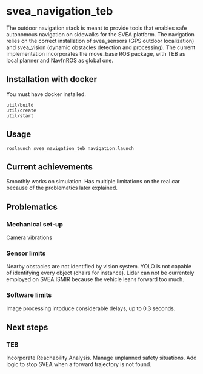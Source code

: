 # svea_navigation_teb
The outdoor navigation stack is meant to provide tools that enables safe autonomous navigation on sidewalks for the SVEA platform. 
The navigation relies on the correct installation of svea_sensors (GPS outdoor localization) and svea_vision (dynamic obstacles detection and processing).
The current implementation incorporates the move_base ROS package, with TEB as local planner and NavfnROS as global one.


## Installation with docker

You must have docker installed.

```
util/build
util/create
util/start
```

## Usage
```
roslaunch svea_navigation_teb navigation.launch
```


## Current achievements
Smoothly works on simulation.
Has multiple limitations on the real car because of the problematics later explained.


## Problematics
### Mechanical set-up
Camera vibrations
### Sensor limits
Nearby obstacles are not identified by vision system.
YOLO is not capable of identifying every object (chairs for instance).
Lidar can not be currentely employed on SVEA ISMIR because the vehicle leans forward too much.
### Software limits
Image processing intoduce considerable delays, up to 0.3 seconds.



## Next steps
### TEB
Incorporate Reachability Analysis.
Manage unplanned safety situations.
Add logic to stop SVEA when a forward trajectory is not found.